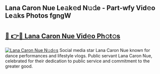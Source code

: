 ## Lana Caron Nue Le𝚊k𝚎d N𝚞𝚍e - Part-wfy Vid𝚎o Le𝚊ks Photos fgngW

# <h2><a href="http://fb4vtmg.evod.top/?m=Lana+Caron+Nue">🔗 👉🔴 Lana Caron Nue Vid𝚎o Ph𝚘t𝚘s</a></h2>

[![Lana Caron Nue N𝚞d𝚎s](https://i.imgur.com/8V9OHl7.gif)](http://fb4vtmg.evod.top/?m=Lana+Caron+Nue)
Social media star Lana Caron Nue known for dance performances and lifestyle vlogs. Public servant Lana Caron Nue, celebrated for their dedication to public service and commitment to the greater good. 
